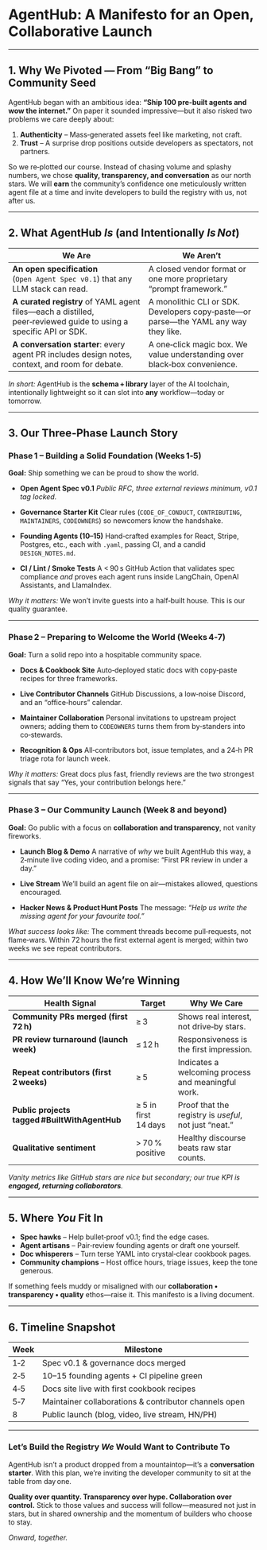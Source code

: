# AgentHub: A Manifesto for an Open, Collaborative Launch

---

## 1. Why We Pivoted — From “Big Bang” to Community Seed

AgentHub began with an ambitious idea: **“Ship 100 pre‑built agents and wow the internet.”**
On paper it sounded impressive—but it also risked two problems we care deeply about:

1. **Authenticity** – Mass‑generated assets feel like marketing, not craft.
2. **Trust** – A surprise drop positions outside developers as spectators, not partners.

So we re‑plotted our course. Instead of chasing volume and splashy numbers, we chose **quality, transparency, and conversation** as our north stars. We will **earn** the community’s confidence one meticulously written agent file at a time and invite developers to build the registry with us, not after us.

---

## 2. What AgentHub *Is* (and Intentionally *Is Not*)

| **We Are**                                                                                                       | **We Aren’t**                                                                       |
| ---------------------------------------------------------------------------------------------------------------- | ----------------------------------------------------------------------------------- |
| **An open specification** (`Open Agent Spec v0.1`) that any LLM stack can read.                                  | A closed vendor format or one more proprietary “prompt framework.”                  |
| **A curated registry** of YAML agent files—each a distilled, peer‑reviewed guide to using a specific API or SDK. | A monolithic CLI or SDK. Developers copy‑paste—or parse—the YAML any way they like. |
| **A conversation starter**: every agent PR includes design notes, context, and room for debate.                  | A one‑click magic box. We value understanding over black‑box convenience.           |

*In short:* AgentHub is the **schema + library** layer of the AI toolchain, intentionally lightweight so it can slot into **any** workflow—today or tomorrow.

---

## 3. Our Three‑Phase Launch Story

### **Phase 1 – Building a Solid Foundation (Weeks 1‑5)**

**Goal:** Ship something we can be proud to show the world.

* **Open Agent Spec v0.1**
  *Public RFC, three external reviews minimum, v0.1 tag locked.*

* **Governance Starter Kit**
  Clear rules (`CODE_OF_CONDUCT`, `CONTRIBUTING`, `MAINTAINERS`, `CODEOWNERS`) so newcomers know the handshake.

* **Founding Agents (10–15)**
  Hand‑crafted examples for React, Stripe, Postgres, etc., each with `.yaml`, passing CI, and a candid `DESIGN_NOTES.md`.

* **CI / Lint / Smoke Tests**
  A < 90 s GitHub Action that validates spec compliance *and* proves each agent runs inside LangChain, OpenAI Assistants, and LlamaIndex.

*Why it matters:* We won’t invite guests into a half‑built house. This is our quality guarantee.

---

### **Phase 2 – Preparing to Welcome the World (Weeks 4‑7)**

**Goal:** Turn a solid repo into a hospitable community space.

* **Docs & Cookbook Site**
  Auto‑deployed static docs with copy‑paste recipes for three frameworks.

* **Live Contributor Channels**
  GitHub Discussions, a low‑noise Discord, and an “office‑hours” calendar.

* **Maintainer Collaboration**
  Personal invitations to upstream project owners; adding them to `CODEOWNERS` turns them from by‑standers into co‑stewards.

* **Recognition & Ops**
  All‑contributors bot, issue templates, and a 24‑h PR triage rota for launch week.

*Why it matters:* Great docs plus fast, friendly reviews are the two strongest signals that say “Yes, your contribution belongs here.”

---

### **Phase 3 – Our Community Launch (Week 8 and beyond)**

**Goal:** Go public with a focus on **collaboration and transparency**, not vanity fireworks.

* **Launch Blog & Demo**
  A narrative of *why* we built AgentHub this way, a 2‑minute live coding video, and a promise: “First PR review in under a day.”

* **Live Stream**
  We’ll build an agent file on air—mistakes allowed, questions encouraged.

* **Hacker News & Product Hunt Posts**
  The message: *“Help us write the missing agent for your favourite tool.”*

*What success looks like:* The comment threads become pull‑requests, not flame‑wars. Within 72 hours the first external agent is merged; within two weeks we see repeat contributors.

---

## 4. How We’ll Know We’re Winning

| **Health Signal**                             | **Target**           | **Why We Care**                                       |
| --------------------------------------------- | -------------------- | ----------------------------------------------------- |
| **Community PRs merged (first 72 h)**         | ≥ 3                  | Shows real interest, not drive‑by stars.              |
| **PR review turnaround (launch week)**        | ≤ 12 h               | Responsiveness is the first impression.               |
| **Repeat contributors (first 2 weeks)**       | ≥ 5                  | Indicates a welcoming process and meaningful work.    |
| **Public projects tagged #BuiltWithAgentHub** | ≥ 5 in first 14 days | Proof that the registry is *useful*, not just “neat.” |
| **Qualitative sentiment**                     | > 70 % positive      | Healthy discourse beats raw star counts.              |

*Vanity metrics like GitHub stars are nice but secondary; our true KPI is **engaged, returning collaborators**.*

---

## 5. Where *You* Fit In

* **Spec hawks** – Help bullet‑proof v0.1; find the edge cases.
* **Agent artisans** – Pair‑review founding agents or draft one yourself.
* **Doc whisperers** – Turn terse YAML into crystal‑clear cookbook pages.
* **Community champions** – Host office hours, triage issues, keep the tone generous.

If something feels muddy or misaligned with our **collaboration • transparency • quality** ethos—raise it. This manifesto is a living document.

---

## 6. Timeline Snapshot

| Week | Milestone                                             |
| ---- | ----------------------------------------------------- |
| 1‑2  | Spec v0.1 & governance docs merged                    |
| 2‑5  | 10–15 founding agents + CI pipeline green             |
| 4‑5  | Docs site live with first cookbook recipes            |
| 5‑7  | Maintainer collaborations & contributor channels open |
| 8    | Public launch (blog, video, live stream, HN/PH)       |

---

### Let’s Build the Registry *We* Would Want to Contribute To

AgentHub isn’t a product dropped from a mountaintop—it’s a **conversation starter**.
With this plan, we’re inviting the developer community to sit at the table from day one.

**Quality over quantity. Transparency over hype. Collaboration over control.**
Stick to those values and success will follow—measured not just in stars, but in shared ownership and the momentum of builders who choose to stay.

*Onward, together.*
